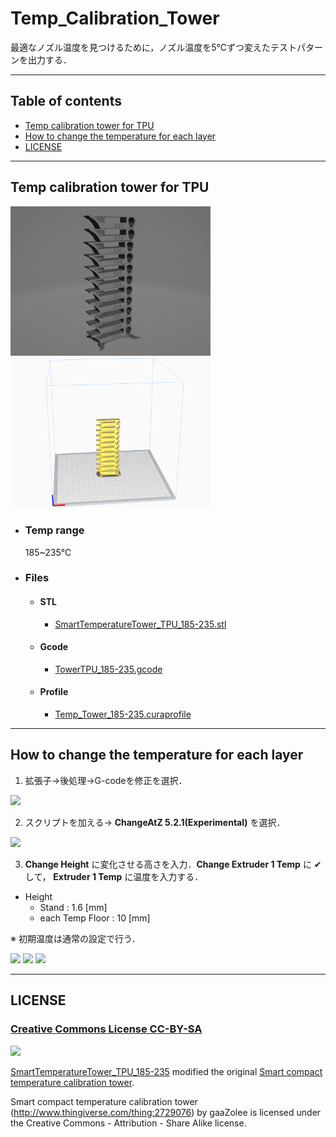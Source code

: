 # Temp_Calibration_Tower

最適なノズル温度を見つけるために，ノズル温度を5℃ずつ変えたテストパターンを出力する．

---
## Table of contents
- [Temp calibration tower for TPU](https://github.com/MasatoKubotera/GankenKun_3DPrintParts/tree/master/Temp_Calibration_Tower#temp-calibration-tower-for-tpu)
- [How to change the temperature for each layer](https://github.com/MasatoKubotera/GankenKun_3DPrintParts/tree/master/Temp_Calibration_Tower#how-to-change-the-temperature-for-each-layer)
- [LICENSE](https://github.com/MasatoKubotera/GankenKun_3DPrintParts/tree/master/Temp_Calibration_Tower#license)

---
## Temp calibration tower for TPU

<img src="TPU/image/SmartTemperatureTower_TPU_185-235.png" width="320px">

<img src="TPU/image/layout.png" width="320px">

- ### Temp range
  185~235℃

- ### Files

  - #### STL
    - [SmartTemperatureTower_TPU_185-235.stl](TPU/SmartTemperatureTower_TPU_185-235.stl)

  - #### Gcode
    - [TowerTPU_185-235.gcode](TPU/TowerTPU_185-235.gcode)

  - #### Profile
    - [Temp_Tower_185-235.curaprofile](TPU/Temp_Tower_185-235.curaprofile)
---
## How to change the temperature for each layer
1.  拡張子→後処理→G-codeを修正を選択．

  <img src="https://user-images.githubusercontent.com/53966390/104847636-9c3efb00-5924-11eb-8931-fb012e5780b3.png" width="320px">

2. スクリプトを加える→ **ChangeAtZ 5.2.1(Experimental)** を選択．

  <img src="https://user-images.githubusercontent.com/53966390/104847658-c4c6f500-5924-11eb-9371-fa332116139c.png" width="320px">

3.  **Change Height** に変化させる高さを入力．**Change Extruder 1 Temp** に &#10004; して， **Extruder 1 Temp** に温度を入力する．
  - Height
    - Stand : 1.6 [mm]
    - each Temp Floor : 10 [mm]

  ※ 初期温度は通常の設定で行う．

<img src="https://user-images.githubusercontent.com/53966390/104848431-4409f800-5928-11eb-98e9-1f691e637501.png" width="320px">

<img src="https://user-images.githubusercontent.com/53966390/104848428-42403480-5928-11eb-80be-d5d67cb7046d.png" width="320px">

<img src="https://user-images.githubusercontent.com/53966390/104848427-410f0780-5928-11eb-97eb-e4a012163958.png" width="320px">

---
## LICENSE
### [Creative Commons License CC-BY-SA](http://creativecommons.org/licenses/by-sa/3.0/deed.ja)

<a href="http://creativecommons.org/licenses/by-sa/3.0/deed.ja"><img src="https://i.creativecommons.org/l/by-sa/3.0/88x31.png" /></a>

[SmartTemperatureTower_TPU_185-235](SmartTemperatureTower_TPU_185-235.stl) modified the original [Smart compact temperature calibration tower](http://www.thingiverse.com/thing:2729076).

Smart compact temperature calibration tower (http://www.thingiverse.com/thing:2729076) by gaaZolee is licensed under the Creative Commons - Attribution - Share Alike license.
